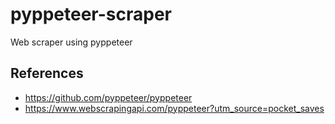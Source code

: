 # pyppeteer-scraper
Web scraper using pyppeteer

## References
- https://github.com/pyppeteer/pyppeteer
- https://www.webscrapingapi.com/pyppeteer?utm_source=pocket_saves
